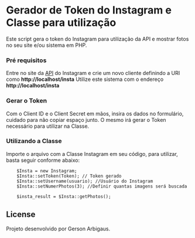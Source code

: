 # Gerador de Token do Instagram e Classe para utilização

Este script gera o token do Instagram para utilização da API e mostrar fotos no seu site e/ou sistema em PHP.

### Pré requisitos

Entre no site da [API](https://www.instagram.com/developer/) do Instagram e crie um novo cliente definindo a URI como **http://localhost/insta**
Utilize este sistema com o endereço **http://localhost/insta**

### Gerar o Token

Com o Client ID e o Client Secret em mãos, insira os dados no formulário, cuidado para não copiar espaço junto.
O mesmo irá gerar o Token necessário para utilizar na Classe.

### Utilizando a Classe

Importe o arquivo com a Classe Instagram em seu código, para utilizar, basta seguir conforme abaixo:
```
	$Insta = new Instagram;
	$Insta::setToken(Token); // Token gerado
	$Insta::setUsername(usuario); //Usuário do Instagram
	$Insta::setNumerPhotos(3); //Definir quantas imagens será buscada

	$insta_result = $Insta::getPhotos();
```

## License

Projeto desenvolvido por Gerson Arbigaus.
